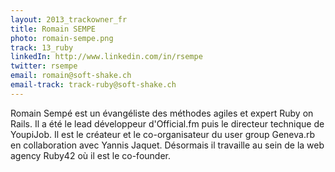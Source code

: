```yaml
---
layout: 2013_trackowner_fr
title: Romain SEMPE
photo: romain-sempe.png
track: 13_ruby
linkedIn: http://www.linkedin.com/in/rsempe
twitter: rsempe
email: romain@soft-shake.ch
email-track: track-ruby@soft-shake.ch
---
```


Romain Sempé est un évangéliste des méthodes agiles et expert Ruby on Rails. Il a été le lead développeur d'Official.fm puis le directeur technique de YoupiJob. Il est le créateur et le co-organisateur du user group Geneva.rb en collaboration avec Yannis Jaquet.
Désormais il travaille au sein de la web agency Ruby42 où il est le co-founder.
